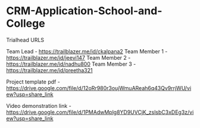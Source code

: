 # CRM-Application-School-and-College

Trialhead URLS

Team Lead - https://trailblazer.me/id/ckalpana2
Team Member 1 - https://trailblazer.me/id/jeevi147
Team Member 2 - https://trailblazer.me/id/nadhu800
Team Member 3 - https://trailblazer.me/id/preetha321

Project template pdf - https://drive.google.com/file/d/12oRr980r3oujWmuAReah6q43Qv9rrjWU/view?usp=share_link

Video demonstration link - https://drive.google.com/file/d/1PMAdwMplg8YD9UVCjK_zslsbC3xDEg3z/view?usp=share_link

